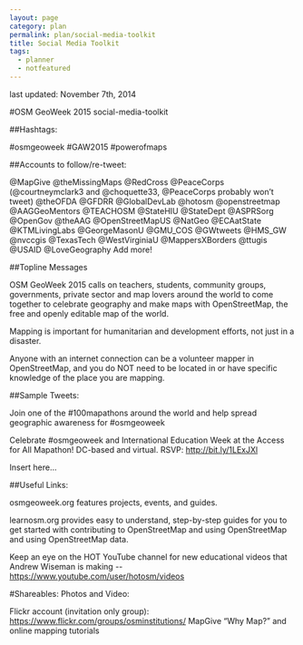 ```yaml
---
layout: page
category: plan
permalink: plan/social-media-toolkit
title: Social Media Toolkit
tags:
  - planner
  - notfeatured
---
```


last updated: November 7th, 2014

#OSM GeoWeek 2015 social-media-toolkit

##Hashtags:

\#osmgeoweek
\#GAW2015
\#powerofmaps

##Accounts to follow/re-tweet:

@MapGive
@theMissingMaps
@RedCross
@PeaceCorps (@courtneymclark3 and @choquette33, @PeaceCorps probably won’t tweet)
@theOFDA
@GFDRR
@GlobalDevLab
@hotosm
@openstreetmap
@AAGGeoMentors
@TEACHOSM
@StateHIU
@StateDept
@ASPRSorg
@OpenGov
@theAAG
@OpenStreetMapUS
@NatGeo
@ECAatState
@KTMLivingLabs
@GeorgeMasonU
@GMU_COS
@GWtweets
@HMS_GW
@nvccgis
@TexasTech
@WestVirginiaU
@MappersXBorders
@ttugis
@USAID
@LoveGeography
Add more!

##Topline Messages

OSM GeoWeek 2015 calls on teachers, students, community groups, governments, private sector and map lovers around the world to come together to celebrate geography and make maps with OpenStreetMap, the free and openly editable map of the world.

Mapping is important for humanitarian and development efforts, not just in a disaster.

Anyone with an internet connection can be a volunteer mapper in OpenStreetMap, and you do NOT need to be located in or have specific knowledge of the place you are mapping.

##Sample Tweets:

Join one of the #100mapathons around the world and help spread geographic awareness for #osmgeoweek

Celebrate #osmgeoweek and International Education Week at the Access for All Mapathon! DC-based and virtual. RSVP: http://bit.ly/1LExJXl

Insert here...

##Useful Links:

osmgeoweek.org features projects, events, and guides.

learnosm.org provides easy to understand, step-by-step guides for you to get started with contributing to OpenStreetMap and using OpenStreetMap and using OpenStreetMap data.

Keep an eye on the HOT YouTube channel for new educational videos that Andrew Wiseman is making -- https://www.youtube.com/user/hotosm/videos

#Shareables: Photos and Video:

Flickr account (invitation only group): https://www.flickr.com/groups/osminstitutions/
MapGive “Why Map?” and online mapping tutorials



